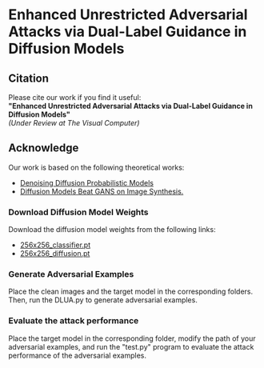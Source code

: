 # Enhanced Unrestricted Adversarial Attacks via Dual-Label Guidance in Diffusion Models

## Citation

Please cite our work if you find it useful:  
&zwnj;**"Enhanced Unrestricted Adversarial Attacks via Dual-Label Guidance in Diffusion Models"**&zwnj;  
*(Under Review at The Visual Computer)*  

## Acknowledge
Our work is based on the following theoretical works:
- [Denoising Diffusion Probabilistic Models](https://arxiv.org/pdf/2006.11239.pdf)
- [Diffusion Models Beat GANS on Image Synthesis.](https://arxiv.org/pdf/2105.05233)

### Download Diffusion Model Weights
Download the diffusion model weights from the following links:
- [256x256_classifier.pt](https://openaipublic.blob.core.windows.net/diffusion/jul-2021/256x256_classifier.pt)
- [256x256_diffusion.pt](https://openaipublic.blob.core.windows.net/diffusion/jul-2021/256x256_diffusion.pt)

### Generate Adversarial Examples
Place the clean images and the target model in the corresponding folders. Then, run the DLUA.py to generate adversarial examples. 

### Evaluate the attack performance
Place the target model in the corresponding folder, modify the path of your adversarial examples, and run the "test.py" program to evaluate the attack performance of the adversarial examples.